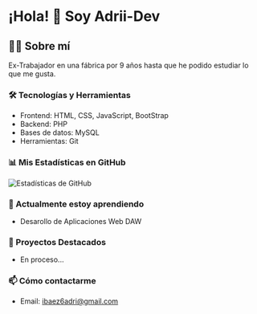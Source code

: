 # ¡Hola! 👋 Soy Adrii-Dev

## 👨‍💻 Sobre mí
Ex-Trabajador en una fábrica por 9 años hasta que he podido estudiar lo que me gusta.

### 🛠️ Tecnologías y Herramientas
- Frontend: HTML, CSS, JavaScript, BootStrap
- Backend: PHP
- Bases de datos: MySQL
- Herramientas: Git

### 📊 Mis Estadísticas en GitHub
![Estadísticas de GitHub](https://github-readme-stats.vercel.app/api?username=Adrii-Dev&show_icons=true&theme=radical)

### 🌱 Actualmente estoy aprendiendo
- Desarollo de Aplicaciones Web DAW

### 💼 Proyectos Destacados
- En proceso...

### 📫 Cómo contactarme
- Email: ibaez6adri@gmail.com
